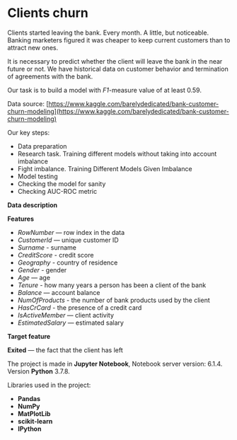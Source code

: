 # Clients churn

Clients started leaving the bank. Every month. A little, but noticeable. Banking marketers figured it was cheaper to keep current customers than to attract new ones.

It is necessary to predict whether the client will leave the bank in the near future or not. We have historical data on customer behavior and termination of agreements with the bank.

Our task is to build a model with *F1*-measure value of at least 0.59.

Data source: [https://www.kaggle.com/barelydedicated/bank-customer-churn-modeling](https://www.kaggle.com/barelydedicated/bank-customer-churn-modeling)

Our key steps:
* Data preparation
* Research task. Training different models without taking into account imbalance
* Fight imbalance. Training Different Models Given Imbalance
* Model testing
* Checking the model for sanity
* Checking AUC-ROC metric

**Data description**  

**Features**

* *RowNumber* — row index in the data 
* *CustomerId* — unique customer ID 
* *Surname* - surname 
* *CreditScore* - credit score 
* *Geography* - country of residence 
* *Gender* - gender 
* *Age* — age 
* *Tenure* - how many years a person has been a client of the bank 
* *Balance* — account balance 
* *NumOfProducts* - the number of bank products used by the client 
* *HasCrCard* - the presence of a credit card 
* *IsActiveMember* — client activity 
* *EstimatedSalary* — estimated salary

**Target feature** 

**Exited** — the fact that the client has left


The project is made in **Jupyter Notebook**, Notebook server version: 6.1.4. Version **Python** 3.7.8.
  
Libraries used in the project:
* **Pandas**
* **NumPy**
* **MatPlotLib**
* **scikit-learn**
* **IPython**
